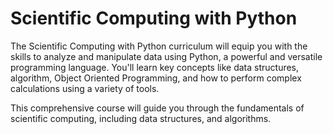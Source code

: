 # Scientific Computing with Python

The Scientific Computing with Python curriculum will equip you with the skills to analyze and manipulate data using Python, a powerful and versatile programming language. You'll learn key concepts like data structures, algorithm, Object Oriented Programming, and how to perform complex calculations using a variety of tools.

This comprehensive course will guide you through the fundamentals of scientific computing, including data structures, and algorithms.

